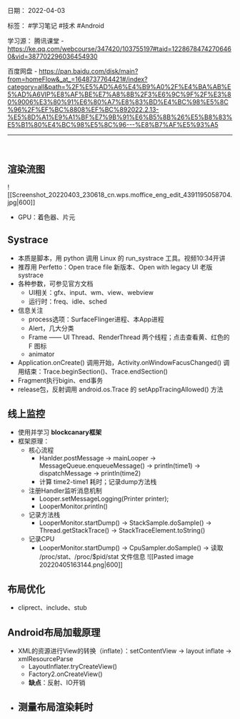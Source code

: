日期： 2022-04-03

标签： #学习笔记 #技术  #Android 

学习源： 
腾讯课堂 - https://ke.qq.com/webcourse/347420/103755197#taid=12286784742706460&vid=387702296036454930

百度网盘 - https://pan.baidu.com/disk/main?from=homeFlow&_at_=1648737764421#/index?category=all&path=%2F%E5%AD%A6%E4%B9%A0%2F%E4%BA%AB%E5%AD%A6VIP%E8%AF%BE%E7%A8%8B%2F3%E6%9C%9F%2F%E3%80%9006%E3%80%91%E6%80%A7%E8%83%BD%E4%BC%98%E5%8C%96%2F%EF%BC%8808%EF%BC%892022.2.13-%E5%8D%A1%E9%A1%BF%E7%9B%91%E6%B5%8B%26%E5%B8%83%E5%B1%80%E4%BC%98%E5%8C%96---%E8%B7%AF%E5%93%A5

---
<br>

## 渲染流图
![[Screenshot_20220403_230618_cn.wps.moffice_eng_edit_4391195058704.jpg|600]]
- GPU：着色器、片元


## Systrace
- 本质是脚本，用 python 调用 Linux 的 run_systrace 工具。视频10:34开讲
- 推荐用 Perfetto：Open trace file 新版本、Open with legacy UI 老版systrace
- 各种参数，可参见官方文档
	- UI相关：gfx、input、wm、view、webview
	- 运行时：freq、idle、sched
- 信息关注
	- process选项：SurfaceFlinger进程、本App进程
	- Alert，几大分类
	- Frame —— UI Thread、RenderThread 两个线程；点击查看黄、红色的 F 图标
	- animator
-  Application.onCreate() 调用开始，Activity.onWindowFacusChanged() 调用结束：Trace.beginSection()、Trace.endSection()
- Fragment执行bigin、end事务
- release包，反射调用 android.os.Trace 的 setAppTracingAllowed() 方法

## 线上监控
- 使用并学习 **blockcanary框架**
- 框架原理：
	- 核心流程
		- Hanlder.postMessage -> mainLooper -> MessageQueue.enqueueMessage() -> println(time1) -> dispatchMessage -> println(time2)
		- 计算 time2-time1 耗时；记录dump方法栈
	- 注册Handler监听消息机制
		- Looper.setMessageLogging(Printer printer);
		- LooperMonitor.println()
	- 记录方法栈
		- LooperMonitor.startDump() -> StackSample.doSample() -> Thread.getStackTrace() -> StackTraceElement.toString()
	- 记录CPU
		- LooperMonitor.startDump() -> CpuSampler.doSample() -> 读取 /proc/stat、/proc/$pid/stat 文件信息
			![[Pasted image 20220405163144.png|600]]

## 布局优化
- cliprect、include、stub

## Android布局加载原理
- XML的资源进行View的转换（inflate）：setContentView -> layout inflate -> xmlResourceParse
	- LayoutInflater.tryCreateView()
	- Factory2.onCreateView()
	- **缺点**：反射、IO开销
- 测量布局渲染耗时
	- 
